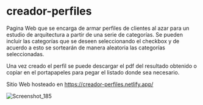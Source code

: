 # creador-perfiles
Pagina Web que se encarga de armar perfiles de clientes al azar para un estudio de arquitectura a partir de una serie de categorías. Se pueden incluir las categorías que se deseen seleccionando el checkbox y de acuerdo a esto se sortearán de manera aleatoria las categorías seleccionadas.

Una vez creado el perfil se puede descargar el pdf del resultado obtenido o copiar en el portapapeles para pegar el listado donde sea necesario.

Sitio Web hosteado en https://creador-perfiles.netlify.app/

![Screenshot_185](https://user-images.githubusercontent.com/45102218/147189951-6b887985-97d1-4d3b-9fc3-7fa93579ba04.png)
